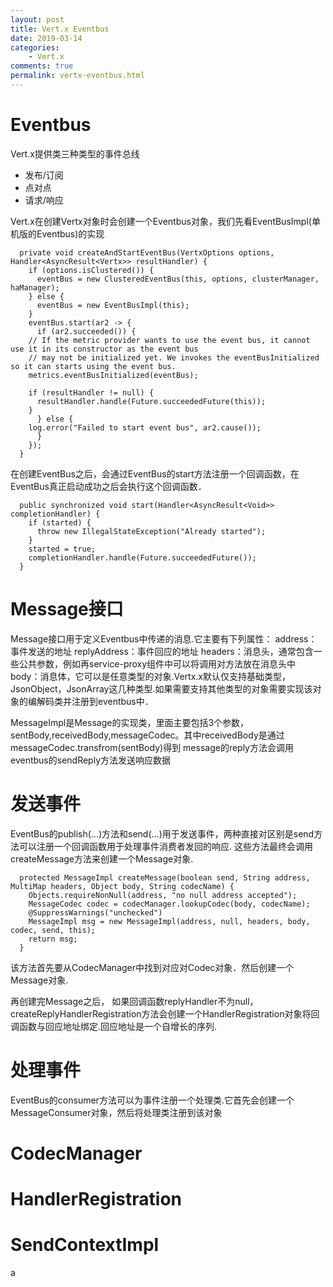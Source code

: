 ```yaml
---
layout: post
title: Vert.x Eventbus
date: 2019-03-14
categories:
    - Vert.x
comments: true
permalink: vertx-eventbus.html
---
```


# Eventbus
Vert.x提供类三种类型的事件总线
- 发布/订阅
- 点对点
- 请求/响应

Vert.x在创建Vertx对象时会创建一个Eventbus对象，我们先看EventBusImpl(单机版的Eventbus)的实现

	  private void createAndStartEventBus(VertxOptions options, Handler<AsyncResult<Vertx>> resultHandler) {
	    if (options.isClustered()) {
	      eventBus = new ClusteredEventBus(this, options, clusterManager, haManager);
	    } else {
	      eventBus = new EventBusImpl(this);
	    }
	    eventBus.start(ar2 -> {
	      if (ar2.succeeded()) {
		// If the metric provider wants to use the event bus, it cannot use it in its constructor as the event bus
		// may not be initialized yet. We invokes the eventBusInitialized so it can starts using the event bus.
		metrics.eventBusInitialized(eventBus);

		if (resultHandler != null) {
		  resultHandler.handle(Future.succeededFuture(this));
		}
	      } else {
		log.error("Failed to start event bus", ar2.cause());
	      }
	    });
	  }

在创建EventBus之后，会通过EventBus的start方法注册一个回调函数，在EventBus真正启动成功之后会执行这个回调函数．

	  public synchronized void start(Handler<AsyncResult<Void>> completionHandler) {
	    if (started) {
	      throw new IllegalStateException("Already started");
	    }
	    started = true;
	    completionHandler.handle(Future.succeededFuture());
	  }

# Message接口
Message接口用于定义Eventbus中传递的消息.它主要有下列属性：
address：事件发送的地址
replyAddress：事件回应的地址
headers：消息头，通常包含一些公共参数，例如再service-proxy组件中可以将调用对方法放在消息头中
body：消息体，它可以是任意类型的对象.Vertx.x默认仅支持基础类型，JsonObject，JsonArray这几种类型.如果需要支持其他类型的对象需要实现该对象的编解码类并注册到eventbus中．

MessageImpl是Message的实现类，里面主要包括3个参数，sentBody,receivedBody,messageCodec。其中receivedBody是通过messageCodec.transfrom(sentBody)得到
message的reply方法会调用eventbus的sendReply方法发送响应数据

# 发送事件
EventBus的publish(...)方法和send(...)用于发送事件，两种直接对区别是send方法可以注册一个回调函数用于处理事件消费者发回的响应.
这些方法最终会调用createMessage方法来创建一个Message对象.

	  protected MessageImpl createMessage(boolean send, String address, MultiMap headers, Object body, String codecName) {
	    Objects.requireNonNull(address, "no null address accepted");
	    MessageCodec codec = codecManager.lookupCodec(body, codecName);
	    @SuppressWarnings("unchecked")
	    MessageImpl msg = new MessageImpl(address, null, headers, body, codec, send, this);
	    return msg;
	  }
  该方法首先要从CodecManager中找到对应对Codec对象．然后创建一个Message对象.
  
再创建完Message之后， 如果回调函数replyHandler不为null，createReplyHandlerRegistration方法会创建一个HandlerRegistration对象将回调函数与回应地址绑定.回应地址是一个自增长的序列.

# 处理事件
EventBus的consumer方法可以为事件注册一个处理类.它首先会创建一个MessageConsumer对象，然后将处理类注册到该对象
  
# CodecManager
  
# HandlerRegistration

# SendContextImpl
a